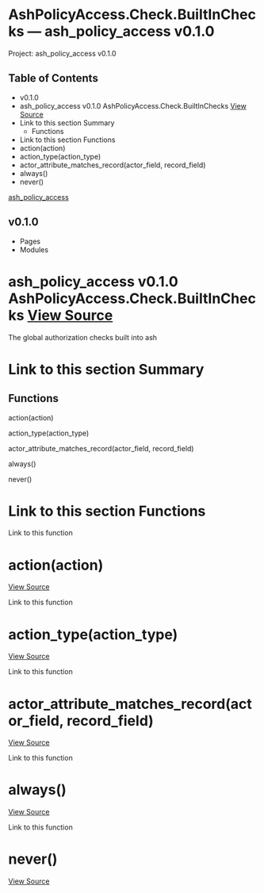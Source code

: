 # AshPolicyAccess.Check.BuiltInChecks — ash_policy_access v0.1.0

Project: ash_policy_access v0.1.0

## Table of Contents

  - v0.1.0
- ash_policy_access v0.1.0 AshPolicyAccess.Check.BuiltInChecks [ View Source ](external_link)
- Link to this section Summary
  - Functions
- Link to this section Functions
- action(action)
- action_type(action_type)
- actor_attribute_matches_record(actor_field, record_field)
- always()
- never()

[ ash_policy_access ](external_link)

##  v0.1.0 

  * Pages
  * Modules






#  ash_policy_access v0.1.0 AshPolicyAccess.Check.BuiltInChecks [ View Source ](external_link)

The global authorization checks built into ash

#  Link to this section Summary 

##  Functions

action(action)

action_type(action_type)

actor_attribute_matches_record(actor_field, record_field)

always()

never()

#  Link to this section Functions 

Link to this function

# action(action)

[ View Source ](external_link)

Link to this function

# action_type(action_type)

[ View Source ](external_link)

Link to this function

# actor_attribute_matches_record(actor_field, record_field)

[ View Source ](external_link)

Link to this function

# always()

[ View Source ](external_link)

Link to this function

# never()

[ View Source ](external_link)
